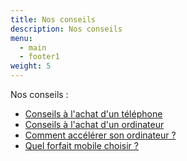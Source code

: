 ```yaml
---
title: Nos conseils
description: Nos conseils
menu:
  - main
  - footer1
weight: 5
---
```


Nos conseils :

* [Conseils à l'achat d'un téléphone](/blog/ou-acheter-un-telephone/)
* [Conseils à l'achat d'un ordinateur](/blog/ou-acheter-un-ordinateur/)
* [Comment accélérer son ordinateur ?](/blog/accelerer-son-ordinateur) 
* [Quel forfait mobile choisir ?](/blog/forfait-mobile/)